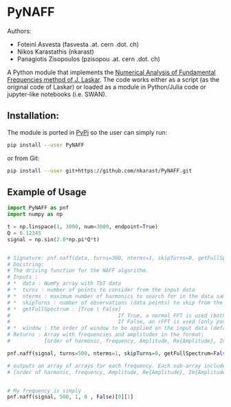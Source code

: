 # PyNAFF

Authors:

*  Foteini Asvesta (fasvesta .at. cern .dot. ch)
*  Nikos Karastathis (nkarast)
*  Panagiotis Zisopoulos (pzisopou .at. cern .dot. ch)

A Python module that implements the [Numerical Analysis of Fundamental Frequencies method of J. Laskar](http://www.sciencedirect.com/science/article/pii/001910359090084M).
The code works either as a script (as the original code of Laskar) or loaded as a module in Python/Julia code or jupyter-like notebooks (i.e. SWAN).


## Installation:

The module is ported in [PyPi](https://pypi.org/project/PyNAFF/) so the user can simply run:

```bash
pip install --user PyNAFF
```

or from Git:
```bash
pip install --user git+https://github.com/nkarast/PyNAFF.git
```


## Example of Usage
```python
import PyNAFF as pnf
import numpy as np

t = np.linspace(1, 3000, num=3000, endpoint=True)
Q = 0.12345
signal = np.sin(2.0*np.pi*Q*t)


# Signature: pnf.naff(data, turns=300, nterms=1, skipTurns=0, getFullSpectrum=False, window=1)
# Docstring:
# The driving function for the NAFF algorithm.
# Inputs :
# *  data : NumPy array with TbT data
# *  turns : number of points to consider from the input data
# *  nterms : maximum number of harmonics to search for in the data sample
# *  skipTurns : number of observations (data points) to skip from the start of the input iterable
# *  getFullSpectrum : [True | False]
#                                   If True, a normal FFT is used (both negative and positive freq.)
#                                   If False, an rFFT is used (only positive frequencies)
# *  window : the order of window to be applied on the input data (default =1)
# Returns : Array with frequencies and amplitudes in the format:
#           [order of harmonic, frequency, Amplitude, Re{Amplitude}, Im{Amplitude}]

pnf.naff(signal, turns=500, nterms=1, skipTurns=0, getFullSpectrum=False, window=1)

# outputs an array of arrays for each frequency. Each sub-array includes:
# [order of harmonic, frequency, Amplitude, Re{Amplitude}, Im{Amplitude]


# My frequency is simply 
pnf.naff(signal, 500, 1, 0 , False)[0][1]

```